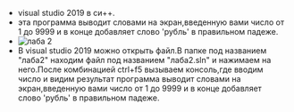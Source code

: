 - visual studio 2019 в си++.
- эта программа выводит словами на экран,введенную вами число от 1 до 9999 и в конце добавляет слово 'рубль' в правильном падеже.
- ![лаба 2](https://user-images.githubusercontent.com/90550031/134812657-518623ec-431d-4e3c-bd91-256a22be3d61.jpg)
- В visual studio 2019 можно открыть файл.В папке под названием "лаба2" находим файл под названием "лаба2.sln" и нажимаем на него.После комбинацией ctrl+f5 вызываем консоль,где вводим число и видим результат программа выводит словами на экран,введенную вами число от 1 до 9999 и в конце добавляет слово 'рубль' в правильном падеже.
